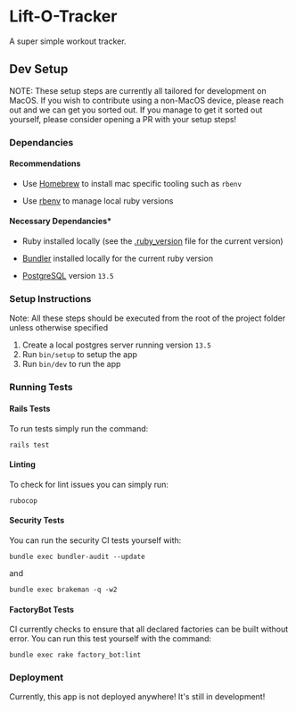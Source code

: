# Lift-O-Tracker

A super simple workout tracker.

## Dev Setup

NOTE: These setup steps are currently all tailored for development on MacOS. If you wish to
contribute using a non-MacOS device, please reach out and we can get you sorted out. If you manage to get it sorted out yourself, please consider opening a PR with your setup steps!

### Dependancies

#### Recommendations

* Use [Homebrew](https://brew.sh/) to install mac specific tooling such as `rbenv`

* Use [rbenv](https://github.com/rbenv/rbenv) to manage local ruby versions

#### Necessary Dependancies*

* Ruby installed locally (see the [.ruby_version](.ruby-version) file for the current version)

* [Bundler](https://bundler.io/) installed locally for the current ruby version

* [PostgreSQL](https://www.postgresql.org/) version `13.5`

### Setup Instructions

Note: All these steps should be executed from the root of the project folder unless otherwise specified

1. Create a local postgres server running version `13.5`
2. Run `bin/setup` to setup the app
3. Run `bin/dev` to run the app

### Running Tests

#### Rails Tests

To run tests simply run the command:

    rails test

#### Linting

To check for lint issues you can simply run:

    rubocop

#### Security Tests

You can run the security CI tests yourself with:

    bundle exec bundler-audit --update

and

    bundle exec brakeman -q -w2

#### FactoryBot Tests

CI currently checks to ensure that all declared factories can be built without error. You can run this test yourself
with the command:

    bundle exec rake factory_bot:lint

### Deployment

Currently, this app is not deployed anywhere! It's still in development!
